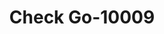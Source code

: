 ---
f_zip-code: 54650
f_state-code: WI
title: Check Go-10009
f_phone: 608-781-5855
f_city-only: Onalaska
f_address: Onalaska Marketplace 2928 Market Pl #152 Onalaska
f_location-unique-id: '10009'
slug: check-go-10009
updated-on: '2024-05-30T13:46:58.046Z'
created-on: '2024-05-30T13:36:59.803Z'
published-on: '2024-05-30T13:54:32.469Z'
f_city-state: cms/city/onalaska-wi.md
f_company: cms/company/check-go.md
f_state: cms/state/wisconsin.md
layout: '[payday-loan].html'
tags: payday-loan
---